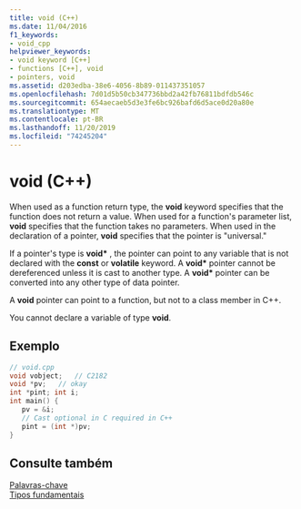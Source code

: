 ```yaml
---
title: void (C++)
ms.date: 11/04/2016
f1_keywords:
- void_cpp
helpviewer_keywords:
- void keyword [C++]
- functions [C++], void
- pointers, void
ms.assetid: d203edba-38e6-4056-8b89-011437351057
ms.openlocfilehash: 7d01d5b50cb347736bbd2a42fb76811bdfdb546c
ms.sourcegitcommit: 654aecaeb5d3e3fe6bc926bafd6d5ace0d20a80e
ms.translationtype: MT
ms.contentlocale: pt-BR
ms.lasthandoff: 11/20/2019
ms.locfileid: "74245204"
---
```

# <a name="void-c"></a>void (C++)

When used as a function return type, the **void** keyword specifies that the function does not return a value. When used for a function's parameter list, **void** specifies that the function takes no parameters. When used in the declaration of a pointer, **void** specifies that the pointer is "universal."

If a pointer's type is **void\*** , the pointer can point to any variable that is not declared with the **const** or **volatile** keyword. A **void\*** pointer cannot be dereferenced unless it is cast to another type. A **void\*** pointer can be converted into any other type of data pointer.

A **void** pointer can point to a function, but not to a class member in C++.

You cannot declare a variable of type **void**.

## <a name="example"></a>Exemplo

```cpp
// void.cpp
void vobject;   // C2182
void *pv;   // okay
int *pint; int i;
int main() {
   pv = &i;
   // Cast optional in C required in C++
   pint = (int *)pv;
}
```

## <a name="see-also"></a>Consulte também

[Palavras-chave](../cpp/keywords-cpp.md)<br/>
[Tipos fundamentais](../cpp/fundamental-types-cpp.md)